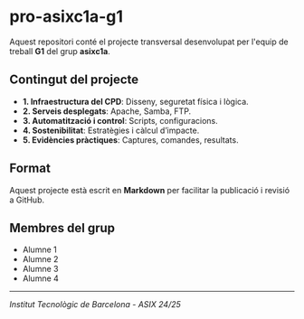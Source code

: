 # pro-asixc1a-g1

Aquest repositori conté el projecte transversal desenvolupat per l'equip de treball **G1** del grup **asixc1a**.

## Contingut del projecte

- **1. Infraestructura del CPD**: Disseny, seguretat física i lògica.
- **2. Serveis desplegats**: Apache, Samba, FTP.
- **3. Automatització i control**: Scripts, configuracions.
- **4. Sostenibilitat**: Estratègies i càlcul d’impacte.
- **5. Evidències pràctiques**: Captures, comandes, resultats.

## Format

Aquest projecte està escrit en **Markdown** per facilitar la publicació i revisió a GitHub.

## Membres del grup

- Alumne 1
- Alumne 2
- Alumne 3
- Alumne 4

---

*Institut Tecnològic de Barcelona - ASIX 24/25*
